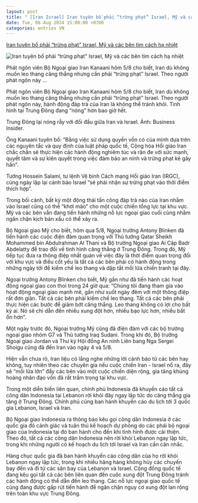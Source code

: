 ```yaml
---
layout: post
title: " [Iran Israel] Iran tuyên bố phải “trừng phạt” Israel, Mỹ và các bên tìm cách hạ nhiệt"
date: Tue, 06 Aug 2024 15:00:00 +0700
categories: entries VN
---
```

[Iran tuyên bố phải “trừng phạt” Israel, Mỹ và các bên tìm cách hạ nhiệt](https://vov.vn/the-gioi/iran-tuyen-bo-phai-trung-phat-israel-my-va-cac-ben-tim-cach-ha-nhiet-post1112605.vov)

![Iran tuyên bố phải “trừng phạt” Israel, Mỹ và các bên tìm cách hạ nhiệt](https://vov-media.emitech.vn/sites/default/files/styles/og_image/public/2024-08/iran_israel.jpg?v=1722931967)

Phát ngôn viên Bộ Ngoại giao Iran Kanaani hôm 5/8 cho biết, Iran dù không muốn leo thang căng thẳng nhưng cần phải “trừng phạt” Israel. Theo người phát ngôn này ...

Phát ngôn viên Bộ Ngoại giao Iran Kanaani hôm 5/8 cho biết, Iran dù không muốn leo thang căng thẳng nhưng cần phải “trừng phạt” Israel. Theo người phát ngôn này, hành động đáp trả của Iran là không thể tránh khỏi. Tình hình tại Trung Đông đang “nóng” hơn bao giờ hết.

Trung Đông lại nóng rẫy với đối đầu giữa Iran và Israel. Ảnh: Business Insider.

Ông Kanaani tuyên bố: “Bằng việc sử dụng quyền vốn có của mình dựa trên các nguyên tắc và quy định của luật pháp quốc tế, Cộng hòa Hồi giáo Iran chắc chắn sẽ thực hiện các hành động nghiêm túc và răn đe với sức mạnh, quyết tâm và sự kiên quyết trong việc đảm bảo an ninh và trừng phạt kẻ gây hấn”.

Tướng Hossein Salami, tư lệnh Vệ binh Cách mạng Hồi giáo Iran (IRGC), cùng ngày lặp lại cảnh báo Israel “sẽ phải nhận sự trừng phạt vào thời điểm thích hợp”.

Trong bối cảnh, bất kỳ một động thái tấn công đáp trả nào của Iran nhằm vào Israel cũng có thể “khơi mào” cho một cuộc chiến tổng lực tại khu vực. Mỹ và các bên vẫn đang tiến hành những nỗ lực ngoại giao cuối cùng nhằm ngăn chặn kịch bản xấu có thể xảy ra.

Bộ Ngoại giao Mỹ cho biết, hôm qua 5/8, Ngoại trưởng Antony Blinken đã tiến hành các cuộc điện đàm quan trọng với Thủ tướng Qatar Sheikh Mohammed bin Abdulrahman Al Thani và Bộ trưởng Ngoại giao Ai Cập Badr Abdelatty để trao đổi về tình hình căng thẳng ở Trung Đông. Trong đó, Mỹ tiếp tục đưa ra thông điệp nhất quán về việc đây là thời điểm quan trọng đối với khu vực và điều cốt yếu là tất cả các bên phải có hành động trong những ngày tới để kiềm chế leo thang và dập tắt mồi lửa chiến tranh tại đây.

Ngoại trưởng Antony Blinken cho biết, Mỹ gần như đã tiến hành các hoạt động ngoại giao con thoi trong 24 giờ qua: “Chúng tôi đang tham gia vào hoạt động ngoại giao mạnh mẽ, gần như suốt ngày đêm với một thông điệp rất đơn giản. Tất cả các bên phải kiềm chế leo thang. Tất cả các bên phải thực hiện các bước để giảm bớt căng thẳng. Leo thang không có lợi cho bất kỳ ai. Nó sẽ chỉ dẫn đến nhiều xung đột hơn, nhiều bạo lực hơn, nhiều bất ổn hơn”.

Một ngày trước đó, Ngoại trưởng Mỹ cũng đã điện đàm với các bộ trưởng ngoại giao nhóm G7 và Thủ tướng Iraq Sudani. Trong khi đó, Bộ trưởng Ngoại giao Jordan và Thư ký Hội đồng An ninh Liên bang Nga Sergei Shoigu cũng đã đến Iran vào ngày 4 và 5/8.

Hiện vẫn chưa rõ, Iran liệu có lắng nghe những lời cảnh báo từ các bên hay không, tuy nhiên theo các chuyên gia nếu cuộc chiến Iran - Israel nổ ra, đây sẽ “mồi lửa lớn” đẩy các bên vào một cuộc chiến diện rộng, gia tăng khủng hoảng nhân đạo vốn đã rất trầm trọng tại khu vực.

Trong một diễn biến liên quan, chính phủ Indonesia đã khuyến cáo tất cả công dân Indonesia tại Lebanon rời khỏi đây ngay lập tức do căng thẳng gia tăng ở Trung Đông. Chính phủ cũng ban hành khuyến cáo du lịch tới 3 quốc gia Lebanon, Israel và Iran.

Bộ Ngoại giao Indonesia ra thông báo kêu gọi công dân Indonesia ở các quốc gia đó cảnh giác và tuân thủ kế hoạch dự phòng do các phái bộ ngoại giao của Indonesia tại đó ban hành cho đến khi tình hình được cải thiện. Theo đó, tất cả các công dân Indonesia nên rời khỏi Lebanon ngay lập tức, trong khi những người có kế hoạch du lịch tới Israel và Iran cần cân nhắc.

Hàng chục quốc gia đã ban hành khuyến cáo công dân của họ rời khỏi Lebanon ngay lập tức, trong khi nhiều hãng hàng không hủy các chuyến bay đến và đi từ các sân bay của Lebanon và Israel. Cộng đồng quốc tế đang kêu gọi tất cả các bên liên quan đến cuộc xung đột Trung Đông tránh các hành động có thể dẫn đến leo thang. Các nỗ lực ngoại giao quốc tế cũng đang được gấp rút tiến hành để ngăn chặn nguy cơ xung đột lan rộng trên toàn khu vực Trung Đông.

